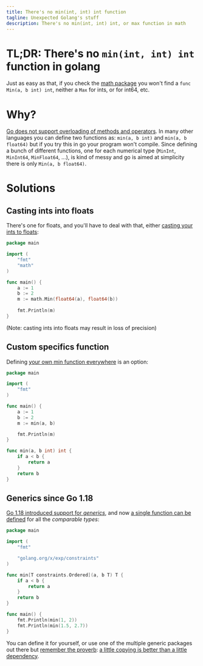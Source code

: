 ```yaml
---
title: There's no min(int, int) int function
tagline: Unexpected Golang's stuff
description: There's no min(int, int) int, or max function in math
---
```


# TL;DR: There's no `min(int, int) int` function in golang

Just as easy as that, if you check the [math package](https://golang.org/pkg/math/) you won't find a `func Min(a, b int) int`, neither a `Max` for ints, or for int64, etc.

# Why?

[Go does not support overloading of methods and operators](https://golang.org/doc/faq#overloading). 
In many other languages you can define two functions as: `min(a, b int)` and `min(a, b float64)` but if you try this in go your program won't compile. 
Since defining a bunch of different functions, one for each numerical type (`MinInt`, `MinInt64`, `MinFloat64`, ...), 
is kind of messy and go is aimed at simplicity there is only `Min(a, b float64)`.

# Solutions

## Casting ints into floats

There's one for floats, and you'll have to deal with that, either [casting your ints to floats](https://play.golang.org/p/78mrx3gqttq):

```go 
package main

import (
	"fmt"
	"math"
)

func main() {
	a := 1
	b := 2
	m := math.Min(float64(a), float64(b))
	
	fmt.Println(m)
}
```

(Note: casting ints into floats may result in loss of precision)

## Custom specifics function 

Defining [your own min function everywhere](https://play.golang.org/p/JppKTRa34pF) is an option:

```go
package main

import (
	"fmt"
)

func main() {
	a := 1
	b := 2
	m := min(a, b)

	fmt.Println(m)
}

func min(a, b int) int {
	if a < b {
		return a
	}
	return b
}
```

## Generics since Go 1.18

[Go 1.18 introduced support for _generics_](https://tip.golang.org/doc/go1.18), and now [a single function can be defined](https://go.dev/play/p/R4DNAgKyWo2) for all the _comparable types_:

```go
package main

import (
	"fmt"

	"golang.org/x/exp/constraints"
)

func min[T constraints.Ordered](a, b T) T {
	if a < b {
		return a
	}
	return b
}

func main() {
	fmt.Println(min(1, 2))
	fmt.Println(min(1.5, 2.7))
}
```

You can define it for yourself, or use one of the multiple generic packages out there but [remember the proverb](https://go-proverbs.github.io/): [a little copying is better than a little dependency](https://www.youtube.com/watch?v=PAAkCSZUG1c&t=9m28s).
